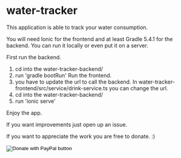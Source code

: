 # water-tracker
This application is able to track your water consumption.

You will need Ionic for the frontend and at least Gradle 5.4.1 for the backend.
You can run it locally or even put it on a server.

First run the backend.
1. cd into the water-tracker-backend/
2. run 'gradle bootRun'
Run the frontend.
1. you have to update the url to call the backend. 
   In water-tracker-frontend/src/service/drink-service.ts you can change the url.
2. cd into the water-tracker-backend/
3. run 'ionic serve'

Enjoy the app.

If you want improvements just open up an issue.

If you want to appreciate the work you are free to donate. :)
<form action="https://www.paypal.com/cgi-bin/webscr" method="post" target="_top">
<input type="hidden" name="cmd" value="_s-xclick" />
<input type="hidden" name="hosted_button_id" value="B6PS4BA5UJVQJ" />
<input type="image" src="https://www.paypalobjects.com/en_US/DK/i/btn/btn_donateCC_LG.gif" border="0" name="submit" title="PayPal - The safer, easier way to pay online!" alt="Donate with PayPal button" />
<img alt="" border="0" src="https://www.paypal.com/en_DE/i/scr/pixel.gif" width="1" height="1" />
</form>
